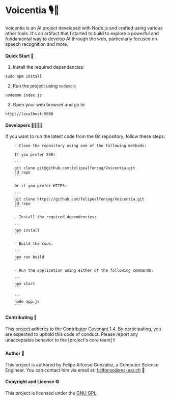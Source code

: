 # Voicentia 🎙️🤖

Voicentia is an AI project developed with Node.js and crafted using various other tools. It's an artifact that I started to build to explore a powerful and fundamental way to develop AI through the web, particularly focused on speech recognition and more.

#### Quick Start 🚀

1. Install the required dependencies:
   
```
sudo npm install
```

2. Run the project using `nodemon`:
   
```
nodemon index.js
```

3. Open your web browser and go to
   
```
http://localhost:5000
```

#### Developers 👩‍💻👨‍💻

If you want to run the latest code from the Git repository, follow these steps:

        - Clone the repository using one of the following methods:
        
        If you prefer SSH:
        
        ```
        git clone git@github.com:felipealfonsog/Voicentia.git
        cd repo
        ```
        
        Or if you prefer HTTPS:
        
        ```
        git clone https://github.com/felipealfonsog/Voicentia.git
        cd repo
        ```
        
        - Install the required dependencies:
           
        ```
        npm install
        ```
        
        - Build the code:
           
        ```
        npm run build
        ```
        
        - Run the application using either of the following commands:
           
        ```
        npm start
        ```
        
        ```
        node app.js
        ```

#### Contributing 🤝

This project adheres to the [Contributor Covenant 1.4](http://contributor-covenant.org/version/1/4/). By participating, you are expected to uphold this code of conduct. Please report any unacceptable behavior to the [project's core team] ❗

#### Author 📝

This project is authored by Felipe Alfonso Gonzalez, a Computer Science Engineer.
You can contact him via email at: f.alfonso@res-ear.ch 📧

#### Copyright and License ©️

This project is licensed under the [GNU GPL](LICENSE).
